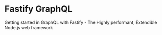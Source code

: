 # Fastify GraphQL
Getting started in GraphQL with Fastify - The Highly performant, Extendible Node.js web framework
